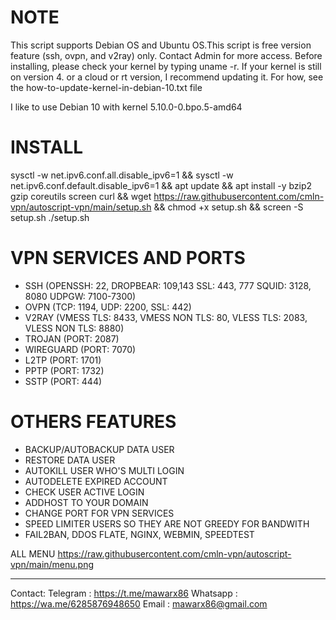 # NOTE

This script supports Debian OS and Ubuntu OS.This script is free version feature (ssh, ovpn, and v2ray) only. Contact Admin for more access.
Before installing, please check your kernel by typing uname -r. If your kernel is still on version 4. or a cloud or rt version, I recommend updating it. For how, see the how-to-update-kernel-in-debian-10.txt file

I like to use Debian 10 with kernel 5.10.0-0.bpo.5-amd64

# INSTALL

sysctl -w net.ipv6.conf.all.disable_ipv6=1 && sysctl -w net.ipv6.conf.default.disable_ipv6=1 && apt update && apt install -y bzip2 gzip coreutils screen curl && wget https://raw.githubusercontent.com/cmln-vpn/autoscript-vpn/main/setup.sh && chmod +x setup.sh && screen -S setup.sh ./setup.sh

# VPN SERVICES AND PORTS

- SSH (OPENSSH: 22, DROPBEAR: 109,143 SSL: 443, 777 SQUID: 3128, 8080 UDPGW: 7100-7300)
- OVPN (TCP: 1194, UDP: 2200, SSL: 442)
- V2RAY (VMESS TLS: 8433, VMESS NON TLS: 80, VLESS TLS: 2083, VLESS NON TLS: 8880)
- TROJAN (PORT: 2087)
- WIREGUARD (PORT: 7070)
- L2TP (PORT: 1701)
- PPTP (PORT: 1732)
- SSTP (PORT: 444)

# OTHERS FEATURES

- BACKUP/AUTOBACKUP DATA USER
- RESTORE DATA USER
- AUTOKILL USER WHO'S MULTI LOGIN
- AUTODELETE EXPIRED ACCOUNT
- CHECK USER ACTIVE LOGIN
- ADDHOST TO YOUR DOMAIN
- CHANGE PORT FOR VPN SERVICES
- SPEED LIMITER USERS SO THEY ARE NOT GREEDY FOR BANDWITH
- FAIL2BAN, DDOS FLATE, NGINX, WEBMIN, SPEEDTEST

ALL MENU
https://raw.githubusercontent.com/cmln-vpn/autoscript-vpn/main/menu.png

------------------------------
Contact:
Telegram : https://t.me/mawarx86
Whatsapp : https://wa.me/6285876948650
Email    : mawarx86@gmail.com
